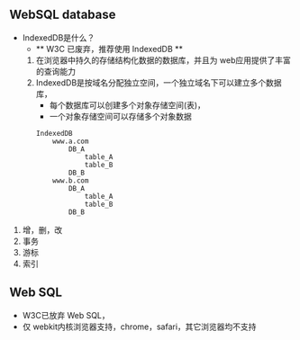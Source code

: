 
## WebSQL database
- IndexedDB是什么？
    + ** W3C 已废弃，推荐使用 IndexedDB **
    1. 在浏览器中持久的存储结构化数据的数据库，并且为 web应用提供了丰富的查询能力
    2. IndexedDB是按域名分配独立空间，一个独立域名下可以建立多个数据库，
        - 每个数据库可以创建多个对象存储空间(表)，
        - 一个对象存储空间可以存储多个对象数据
        ```
        IndexedDB
            www.a.com
                DB_A
                    table_A
                    table_B
                DB_B
            www.b.com
                DB_A
                    table_A
                    table_B
                DB_B
        ```
1. 增，删，改
2. 事务
3. 游标
4. 索引



## Web SQL
- W3C已放弃 Web SQL，
- 仅 webkit内核浏览器支持，chrome，safari，其它浏览器均不支持























